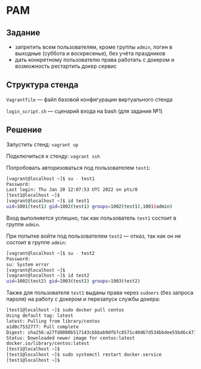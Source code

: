 # PAM

## Задание

- запретить всем пользователям, кроме группы `admin`, логин в выходные (суббота и воскресенье), без учёта праздников
- дать конкретному пользователю права работать с докером и возможность рестартить докер сервис

## Структура стенда

`Vagrantfile` — файл базовой конфигурации виртуального стенда

`login_script.sh` — сценарий входа на bash (для задания №1)

## Решение

Запустить стенд: `vagrant up`

Подключиться к стенду: `vagrant ssh`

Попробовать авторизоваться под пользователем `test1`:

```bash
[vagrant@localhost ~]$ su - test1
Password:
Last login: Thu Jan 20 12:07:53 UTC 2022 on pts/0
[test1@localhost ~]$
[vagrant@localhost ~]$ id test1
uid=1001(test1) gid=1002(test1) groups=1002(test1),1001(admin)
```

Вход выполняется успешно, так как пользователь `test1` состоит в группе `admin`.

При попытке войти под пользователем `test2` — отказ, так как он не состоит в группе `admin`:

```bash
[vagrant@localhost ~]$ su - test2
Password:
su: System error
[vagrant@localhost ~]$
[vagrant@localhost ~]$ id test2
uid=1002(test2) gid=1003(test2) groups=1003(test2)
```

Также для пользователя `test1` выданы права через `sudoers` (без запроса пароля) на работу с докером и перезапуск службы докера:

```bash
[test1@localhost ~]$ sudo docker pull centos
Using default tag: latest
latest: Pulling from library/centos
a1d0c7532777: Pull complete
Digest: sha256:a27fd8080b517143cbbbab9dfb7c8571c40d67d534bbdee55bd6c473f432b177
Status: Downloaded newer image for centos:latest
docker.io/library/centos:latest
[test1@localhost ~]$
[test1@localhost ~]$ sudo systemctl restart docker.service
[test1@localhost ~]$
```
